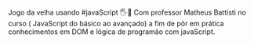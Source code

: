 
Jogo da velha usando #javaScript 🖐🚀
Com professor Matheus Battisti no curso ( JavaScript do básico ao avançado) a fim de pôr em prática conhecimentos em DOM e lógica de programão com javaScript. 
